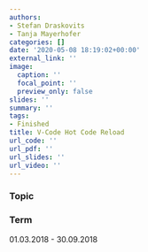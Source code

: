```yaml
---
authors:
- Stefan Draskovits
- Tanja Mayerhofer
categories: []
date: '2020-05-08 18:19:02+00:00'
external_link: ''
image:
  caption: ''
  focal_point: ''
  preview_only: false
slides: ''
summary: ''
tags:
- Finished
title: V-Code Hot Code Reload
url_code: ''
url_pdf: ''
url_slides: ''
url_video: ''
---
```


### Topic

### Term

01.03.2018 - 30.09.2018